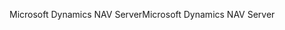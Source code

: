 <span data-ttu-id="e4c31-101">Microsoft Dynamics NAV Server</span><span class="sxs-lookup"><span data-stu-id="e4c31-101">Microsoft Dynamics NAV Server</span></span>